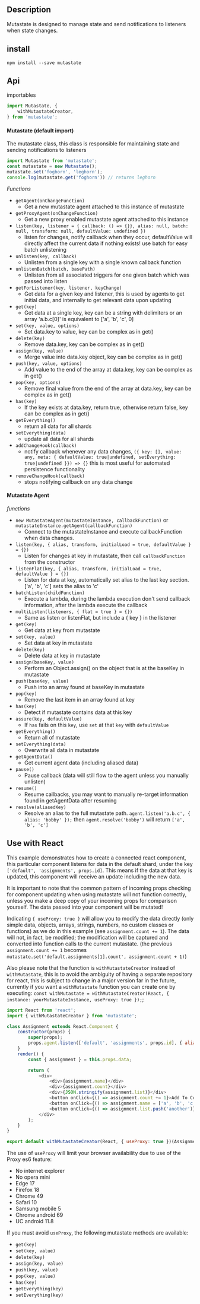 ## Description

Mutastate is designed to manage state and send notifications to listeners when state changes.

## install

`npm install --save mutastate`

## Api

importables
```javascript
import Mutastate, {
    withMutastateCreator,
} from 'mutastate';
```

#### Mutastate (default import)
The mutastate class, this class is responsible for maintaining state and sending notifications to listeners
```javascript
import Mutastate from 'mutastate';
const mutastate = new Mutastate();
mutastate.set('foghorn', 'leghorn');
console.log(mutastate.get('foghorn')) // returns leghorn
```

*Functions*
* `getAgent(onChangeFunction)`
    * Get a new mutastate agent attached to this instance of mutastate
* `getProxyAgent(onChangeFunction)`
    * Get a new proxy enabled mutastate agent attached to this instance
* `listen(key, listener = { callback: () => {}}, alias: null, batch: null, transform: null, defaultValue: undefined })`
    * listen for changes, notify callback when they occur, defaultValue will directly affect the current data if nothing exists! use batch for easy batch unlistening
* `unlisten(key, callback)`
    * Unlisten from a single key with a single known callback function
* `unlistenBatch(batch, basePath)`
    * Unlisten from all associated triggers for one given batch which was passed into listen
* `getForListener(key, listener, keyChange)`
    * Get data for a given key and listener, this is used by agents to get initial data, and internally to get relevant data upon updating
* `get(key)`
    * Get data at a single key, key can be a string with delimiters or an array 'a.b.c[0]' is equivalent to ['a', 'b', 'c', 0]
* `set(key, value, options)`
    * Set data.key to value, key can be complex as in get()
* `delete(key)`
    * Remove data.key, key can be complex as in get()
* `assign(key, value)`
    * Merge value into data.key object, key can be complex as in get()
* `push(key, value, options)`
    * Add value to the end of the array at data.key, key can be complex as in get()
* `pop(key, options)`
    * Remove final value from the end of the array at data.key, key can be complex as in get()
* `has(key)`
    * If the key exists at data.key, return true, otherwise return false, key can be complex as in get()
* `getEverything()`
    * return all data for all shards
* `setEverything(data)`
    * update all data for all shards
* `addChangeHook(callback)`
    * notify callback whenever any data changes, `({ key: [], value: any, meta: { defaultValue: true|undefined, setEverything: true|undefined }}) => {}` this is most useful for automated persistence functionality
* `removeChangeHook(callback)`
    * stops notifying callback on any data change

#### Mutastate Agent

*functions*
* `new MutastateAgent(mutastateInstance, callbackFunction)` or `mutastateInstance.getAgent(callbackFunction)`
    * Connect to the mutastateInstance and execute callbackFunction when data changes.
* `listen(key, { alias, transform, initialLoad = true, defaultValue } = {})`
    * Listen for changes at key in mutastate, then call `callbackFunction` from the constructor
* `listenFlat(key, { alias, transform, initialLoad = true, defaultValue } = {})`
    * Listen for data at key, automatically set alias to the last key section. ['a', 'b', 'c'] sets the alias to 'c'
* `batchListen(childFunction)`
    * Execute a lambda, during the lambda execution don't send callback information, after the lambda execute the callback
* `multiListen(listeners, { flat = true } = {})`
    * Same as listen or listenFlat, but include a { key } in the listener
* `get(key)`
    * Get data at key from mutastate
* `set(key, value)`
    * Set data at key in mutastate
* `delete(key)`
    * Delete data at key in mutastate
* `assign(baseKey, value)`
    * Perform an Object.assign() on the object that is at the baseKey in mutastate
* `push(baseKey, value)`
    * Push into an array found at baseKey in mutastate
* `pop(key)`
    * Remove the last item in an array found at key
* `has(key)`
    * Detect if mutastate contains data at this key
* `assure(key, defaultValue)`
    * If `has` fails on this `key`, use `set` at that `key` with `defaultValue`
* `getEverything()`
    * Return all of mutastate
* `setEverything(data)`
    * Overwrite all data in mutastate
* `getAgentData()`
    * Get current agent data (including aliased data)
* `pause()`
    * Pause callback (data will still flow to the agent unless you manually unlisten)
* `resume()`
    * Resume callbacks, you may want to manually re-target information found in getAgentData after resuming
* `resolve(aliasedKey)`
    * Resolve an alias to the full mutastate path. `agent.listen('a.b.c', { alias: 'bobby' });` then `agent.resolve('bobby')` will return `['a', 'b', 'c']`

## Use with React

This example demonstrates how to create a connected react component, this particular component listens for data in the default shard, under the key `['default', 'assignments', props.id]`. This means if the data at that key is updated, this component will receive an update including the new data.

It is important to note that the common pattern of incoming props checking for component updating when using mutastate will not function correctly, unless you make a deep copy of your incoming props for comparison yourself. The data passed into your component will be mutated!

Indicating `{ useProxy: true }` will allow you to modify the data directly (only simple data, objects, arrays, strings, numbers, no custom classes or functions) as we do in this example (see `assignment.count += 1`). The data will not, in fact, be modified; the modification will be captured and converted into function calls to the current mutastate. (the previous `assignment.count += 1` becomes `mutastate.set('default.assignments[1].count', assignment.count + 1)`)

Also please note that the function is `withMutastateCreator` instead of `withMutastate`, this is to avoid the ambiguity of having a separate repository for react, this is subject to change in a major version far in the future, currently if you want a `withMutastate` function you can create one by executing: `const withMutastate = withMutastateCreator(React, { instance: yourMutastateInstance, useProxy: true });`;

```javascript
import React from 'react';
import { withMutastateCreator } from 'mutastate';

class Assignment extends React.Component {
    constructor(props) {
        super(props);
        props.agent.listen(['default', 'assignments', props.id], { alias: 'assignment', defaultValue: { name: 'john', count: 0, list: [] } });
    }
    render() {
        const { assignment } = this.props.data;

        return (
            <div>
                <div>{assignment.name}</div>
                <div>{assignment.count}</div>
                <div>{JSON.stringify(assignment.list)}</div>
                <button onClick={() => assignment.count += 1}>Add To Count</button>
                <button onClick={() => assignment.name = ['a', 'b', 'c'][Math.floor(Math.random() * 3)]}>Change Name</button>
                <button onClick={() => assignment.list.push('another')}>Add To List</button>
            </div>
        );
    }
}

export default withMutastateCreator(React, { useProxy: true })(Assignment);
```

The use of `useProxy` will limit your browser availability due to use of the Proxy es6 feature:
* No internet explorer
* No opera mini
* Edge 17
* Firefox 18
* Chrome 49
* Safari 10
* Samsung mobile 5
* Chrome android 69
* UC android 11.8

If you must avoid `useProxy`, the following mutastate methods are available:
* `get(key)`
* `set(key, value)`
* `delete(key)`
* `assign(key, value)`
* `push(key, value)`
* `pop(key, value)`
* `has(key)`
* `getEverything(key)`
* `setEverything(key)`
